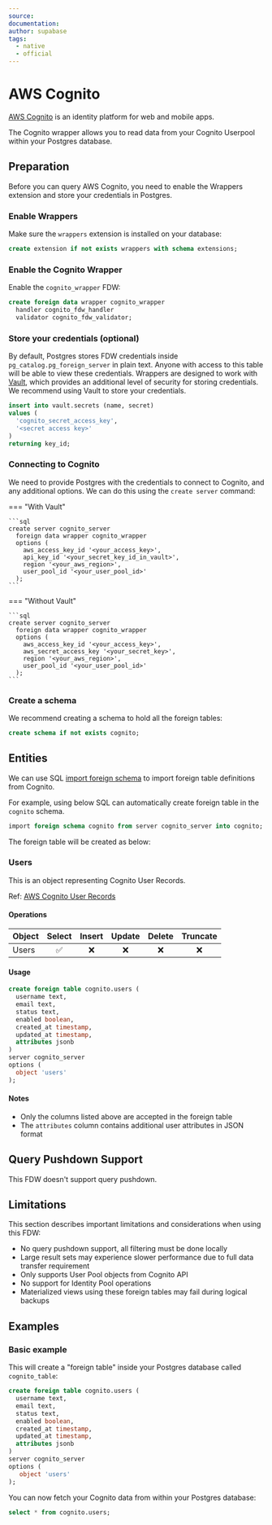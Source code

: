 ```yaml
---
source:
documentation:
author: supabase
tags:
  - native
  - official
---
```


# AWS Cognito

[AWS Cognito](https://docs.aws.amazon.com/cognito/latest/developerguide/what-is-amazon-cognito.html) is an identity platform for web and mobile apps.

The Cognito wrapper allows you to read data from your Cognito Userpool within your Postgres database.

## Preparation

Before you can query AWS Cognito, you need to enable the Wrappers extension and store your credentials in Postgres.

### Enable Wrappers

Make sure the `wrappers` extension is installed on your database:

```sql
create extension if not exists wrappers with schema extensions;
```

### Enable the Cognito Wrapper

Enable the `cognito_wrapper` FDW:

```sql
create foreign data wrapper cognito_wrapper
  handler cognito_fdw_handler
  validator cognito_fdw_validator;
```

### Store your credentials (optional)

By default, Postgres stores FDW credentials inside `pg_catalog.pg_foreign_server` in plain text. Anyone with access to this table will be able to view these credentials. Wrappers are designed to work with [Vault](https://supabase.com/docs/guides/database/vault), which provides an additional level of security for storing credentials. We recommend using Vault to store your credentials.

```sql
insert into vault.secrets (name, secret)
values (
  'cognito_secret_access_key',
  '<secret access key>'
)
returning key_id;
```

### Connecting to Cognito

We need to provide Postgres with the credentials to connect to Cognito, and any additional options. We can do this using the `create server` command:

=== "With Vault"

    ```sql
    create server cognito_server
      foreign data wrapper cognito_wrapper
      options (
        aws_access_key_id '<your_access_key>',
        api_key_id '<your_secret_key_id_in_vault>',
        region '<your_aws_region>',
        user_pool_id '<your_user_pool_id>'
      );
    ```

=== "Without Vault"

    ```sql
    create server cognito_server
      foreign data wrapper cognito_wrapper
      options (
        aws_access_key_id '<your_access_key>',
        aws_secret_access_key '<your_secret_key>',
        region '<your_aws_region>',
        user_pool_id '<your_user_pool_id>'
      );
    ```

### Create a schema

We recommend creating a schema to hold all the foreign tables:

```sql
create schema if not exists cognito;
```

## Entities

We can use SQL [import foreign schema](https://www.postgresql.org/docs/current/sql-importforeignschema.html) to import foreign table definitions from Cognito.

For example, using below SQL can automatically create foreign table in the `cognito` schema.

```sql
import foreign schema cognito from server cognito_server into cognito;
```

The foreign table will be created as below:

### Users

This is an object representing Cognito User Records.

Ref: [AWS Cognito User Records](https://docs.aws.amazon.com/cognito/latest/developerguide/cognito-user-identity-pools.html)

#### Operations

| Object | Select | Insert | Update | Delete | Truncate |
| ------ | :----: | :----: | :----: | :----: | :------: |
| Users  |   ✅    |   ❌    |   ❌    |   ❌    |    ❌     |

#### Usage

```sql
create foreign table cognito.users (
  username text,
  email text,
  status text,
  enabled boolean,
  created_at timestamp,
  updated_at timestamp,
  attributes jsonb
)
server cognito_server
options (
  object 'users'
);
```

#### Notes

- Only the columns listed above are accepted in the foreign table
- The `attributes` column contains additional user attributes in JSON format

## Query Pushdown Support

This FDW doesn't support query pushdown.

## Limitations

This section describes important limitations and considerations when using this FDW:

- No query pushdown support, all filtering must be done locally
- Large result sets may experience slower performance due to full data transfer requirement
- Only supports User Pool objects from Cognito API
- No support for Identity Pool operations
- Materialized views using these foreign tables may fail during logical backups

## Examples

### Basic example

This will create a "foreign table" inside your Postgres database called `cognito_table`:

```sql
create foreign table cognito.users (
  username text,
  email text,
  status text,
  enabled boolean,
  created_at timestamp,
  updated_at timestamp,
  attributes jsonb
)
server cognito_server
options (
   object 'users'
);
```

You can now fetch your Cognito data from within your Postgres database:

```sql
select * from cognito.users;
```
